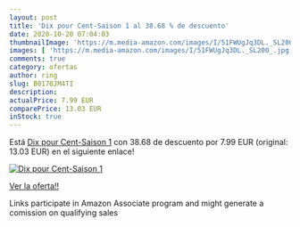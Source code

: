 ```yaml
---
layout: post
title: 'Dix pour Cent-Saison 1 al 38.68 % de descuento'
date: 2020-10-20 07:04:03
thumbnailImage: 'https://m.media-amazon.com/images/I/51FWUgJq3DL._SL200_.jpg'
images: [ 'https://m.media-amazon.com/images/I/51FWUgJq3DL._SL200_.jpg' ]
comments: true
category: ofertas
author: ring
slug: B0170JM4TI
description:
actualPrice: 7.99 EUR
comparePrice: 13.03 EUR
inStock: true
---
```


Está [Dix pour Cent-Saison 1](https://www.amazon.fr/dp/B0170JM4TI/?tag=tolees0d-21) con 38.68 de descuento por 7.99 EUR (original: 13.03 EUR) en el siguiente enlace!

[![Dix pour Cent-Saison 1](https://m.media-amazon.com/images/I/51FWUgJq3DL._SL200_.jpg)](https://www.amazon.fr/dp/B0170JM4TI/?tag=tolees0d-21)

[Ver la oferta!!](https://www.amazon.fr/dp/B0170JM4TI/?tag=tolees0d-21)

Links participate in Amazon Associate program and might generate a comission on qualifying sales


